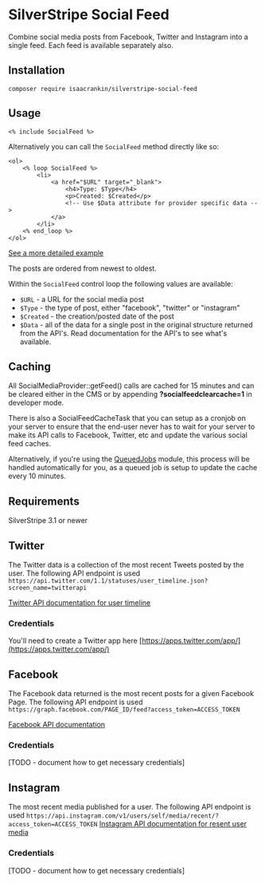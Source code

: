 # SilverStripe Social Feed
Combine social media posts from Facebook, Twitter and Instagram into a single feed.
Each feed is available separately also.

## Installation
```composer require isaacrankin/silverstripe-social-feed```

## Usage

```<% include SocialFeed %>```

Alternatively you can call the `SocialFeed` method directly like so:

```
<ol>
	<% loop SocialFeed %>
		<li>
			<a href="$URL" target="_blank">
				<h4>Type: $Type</h4>
				<p>Created: $Created</p>
				<!-- Use $Data attribute for provider specific data -->
			</a>
		</li>
	<% end_loop %>
</ol>
```

[See a more detailed example](https://github.com/isaacrankin/silverstripe-social-feed/blob/master/templates/includes/SocialFeed.ss)

The posts are ordered from newest to oldest. 

Within the `SocialFeed` control loop the following values are available:

- `$URL` - a URL for the social media post
- `$Type` - the type of post, either "facebook", "twitter" or "instagram"
- `$Created` - the creation/posted date of the post
- `$Data` - all of the data for a single post in the original structure returned from the API's. Read documentation for the API's to see what's available. 
 
## Caching

All SocialMediaProvider::getFeed() calls are cached for 15 minutes and can be cleared either in the CMS or by appending **?socialfeedclearcache=1** in developer mode.

There is also a SocialFeedCacheTask that you can setup as a cronjob on your server to ensure that the end-user never has to wait for your server to make its API calls to Facebook, Twitter, etc and update the various social feed caches.

Alternatively, if you're using the [QueuedJobs](https://github.com/silverstripe-australia/silverstripe-queuedjobs) module, this process will be handled automatically for you, as a queued job is setup to update the cache every 10 minutes.

## Requirements

SilverStripe 3.1 or newer

## Twitter

The Twitter data is a collection of the most recent Tweets posted by the user.
The following API endpoint is used `https://api.twitter.com/1.1/statuses/user_timeline.json?screen_name=twitterapi`

[Twitter API documentation for user timeline](https://dev.twitter.com/rest/reference/get/statuses/user_timeline)

### Credentials
You'll need to create a Twitter app here [https://apps.twitter.com/app/](https://apps.twitter.com/app/)

## Facebook

The Facebook data returned is the most recent posts for a given Facebook Page.
The following API endpoint is used `https://graph.facebook.com/PAGE_ID/feed?access_token=ACCESS_TOKEN`

[Facebook API documentation](https://developers.facebook.com/docs/graph-api/using-graph-api)
 
### Credentials
[TODO - document how to get necessary credentials]

## Instagram
The most recent media published for a user.
The following API endpoint is used `https://api.instagram.com/v1/users/self/media/recent/?access_token=ACCESS_TOKEN`
[Instagram API documentation for resent user media](https://www.instagram.com/developer/endpoints/users/#get_users_media_recent_self)

### Credentials
[TODO - document how to get necessary credentials]
